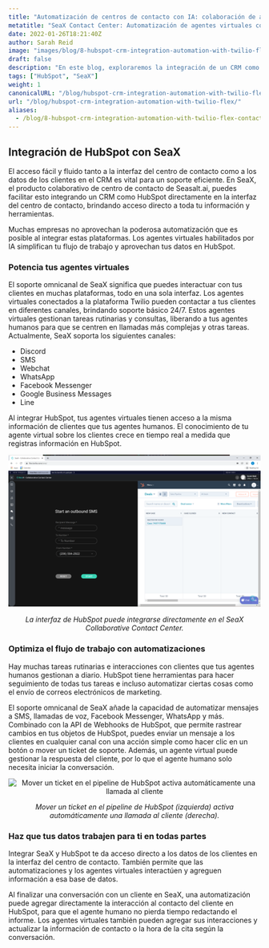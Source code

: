 ```yaml
---
title: "Automatización de centros de contacto con IA: colaboración de agentes virtuales con CRM"
metatitle: "SeaX Contact Center: Automatización de agentes virtuales con CRM"
date: 2022-01-26T18:21:40Z
author: Sarah Reid
image: "images/blog/8-hubspot-crm-integration-automation-with-twilio-flex-contact-center/flex-hubspot.png"
draft: false
description: "En este blog, exploraremos la integración de un CRM como HubSpot en el Seax Contact Center, brindándote acceso directo a toda tu información y herramientas."
tags: ["HubSpot", "SeaX"]
weight: 1  
canonicalURL: "/blog/hubspot-crm-integration-automation-with-twilio-flex/"
url: "/blog/hubspot-crm-integration-automation-with-twilio-flex/"
aliases: 
  - /blog/8-hubspot-crm-integration-automation-with-twilio-flex-contact-center/
---
```


## Integración de HubSpot con SeaX

El acceso fácil y fluido tanto a la interfaz del centro de contacto como a los datos de los clientes en el CRM es vital para un soporte eficiente. En SeaX, el producto colaborativo de centro de contacto de Seasalt.ai, puedes facilitar esto integrando un CRM como HubSpot directamente en la interfaz del centro de contacto, brindando acceso directo a toda tu información y herramientas.

Muchas empresas no aprovechan la poderosa automatización que es posible al integrar estas plataformas. Los agentes virtuales habilitados por IA simplifican tu flujo de trabajo y aprovechan tus datos en HubSpot.

### Potencia tus agentes virtuales

El soporte omnicanal de SeaX significa que puedes interactuar con tus clientes en muchas plataformas, todo en una sola interfaz. Los agentes virtuales conectados a la plataforma Twilio pueden contactar a tus clientes en diferentes canales, brindando soporte básico 24/7. Estos agentes virtuales gestionan tareas rutinarias y consultas, liberando a tus agentes humanos para que se centren en llamadas más complejas y otras tareas. Actualmente, SeaX soporta los siguientes canales:

- Discord
- SMS
- Webchat
- WhatsApp
- Facebook Messenger
- Google Business Messages
- Line

Al integrar HubSpot, tus agentes virtuales tienen acceso a la misma información de clientes que tus agentes humanos. El conocimiento de tu agente virtual sobre los clientes crece en tiempo real a medida que registras información en HubSpot.

<center>
<img src="/images/blog/8-hubspot-crm-integration-automation-with-twilio-flex-contact-center/hubspot.png" alt="La interfaz de HubSpot puede integrarse directamente en el SeaX Collaborative Contact Center de Seasalt.ai"/>

*La interfaz de HubSpot puede integrarse directamente en el SeaX Collaborative Contact Center.*
</center>

### Optimiza el flujo de trabajo con automatizaciones

Hay muchas tareas rutinarias e interacciones con clientes que tus agentes humanos gestionan a diario. HubSpot tiene herramientas para hacer seguimiento de todas tus tareas e incluso automatizar ciertas cosas como el envío de correos electrónicos de marketing.

El soporte omnicanal de SeaX añade la capacidad de automatizar mensajes a SMS, llamadas de voz, Facebook Messenger, WhatsApp y más. Combinado con la API de Webhooks de HubSpot, que permite rastrear cambios en tus objetos de HubSpot, puedes enviar un mensaje a los clientes en cualquier canal con una acción simple como hacer clic en un botón o mover un ticket de soporte. Además, un agente virtual puede gestionar la respuesta del cliente, por lo que el agente humano solo necesita iniciar la conversación.

<center>
<img src="/images/blog/8-hubspot-crm-integration-automation-with-twilio-flex-contact-center/ticket-auto.gif" alt="Mover un ticket en el pipeline de HubSpot activa automáticamente una llamada al cliente"/>

*Mover un ticket en el pipeline de HubSpot (izquierda) activa automáticamente una llamada al cliente (derecha).*
</center>

### Haz que tus datos trabajen para ti en todas partes

Integrar SeaX y HubSpot te da acceso directo a los datos de los clientes en la interfaz del centro de contacto. También permite que las automatizaciones y los agentes virtuales interactúen y agreguen información a esa base de datos.

Al finalizar una conversación con un cliente en SeaX, una automatización puede agregar directamente la interacción al contacto del cliente en HubSpot, para que el agente humano no pierda tiempo redactando el informe. Los agentes virtuales también pueden agregar sus interacciones y actualizar la información de contacto o la hora de la cita según la conversación.
